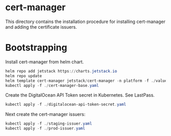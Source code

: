 # cert-manager

This directory contains the installation procedure for installing cert-manager and adding the certificate issuers.

# Bootstrapping

Install cert-manager from helm chart. 

```powershell
helm repo add jetstack https://charts.jetstack.io
helm repo update
helm template cert-manager jetstack/cert-manager -n platform -f ./values.yaml
kubectl apply -f ./cert-manager-base.yaml
```

Create the DigitalOcean API Token secret in Kubernetes. See LastPass.

```powershell
kubectl apply -f ./digitalocean-api-token-secret.yaml
```

Next create the cert-manager issuers:

```powershell
kubectl apply -f ./staging-issuer.yaml
kubectl apply -f ./prod-issuer.yaml
```

